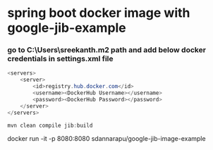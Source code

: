 # spring boot docker image with google-jib-example

### go to C:\Users\sreekanth\.m2 path and add below docker credentials in settings.xml file


```java
<servers>
    <server>
        <id>registry.hub.docker.com</id>
        <username><DockerHub Username></username>
        <password><DockerHub Password></password>
    </server>
</servers>
```
```java
mvn clean compile jib:build
```

docker run -it -p 8080:8080 sdannarapu/google-jib-image-example
